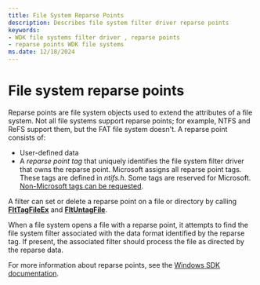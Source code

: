 ```yaml
---
title: File System Reparse Points
description: Describes file system filter driver reparse points
keywords:
- WDK file systems filter driver , reparse points
- reparse points WDK file systems
ms.date: 12/18/2024
---
```


# File system reparse points

Reparse points are file system objects used to extend the attributes of a file system. Not all file systems support reparse points; for example, NTFS and ReFS support them, but the FAT file system doesn't. A reparse point consists of:

- User-defined data
- A *reparse point tag* that uniquely identifies the file system filter driver that owns the reparse point. Microsoft assigns all reparse point tags. These tags are defined in *ntifs.h*. Some tags are reserved for Microsoft. [Non-Microsoft tags can be requested](reparse-point-tag-request.md).

A filter can set or delete a reparse point on a file or directory by calling [**FltTagFileEx**](windows-hardware/drivers/ddi/fltkernel/nf-fltkernel-flttagfileex) and [**FltUntagFile**](/windows-hardware/drivers/ddi/fltkernel/nf-fltkernel-fltuntagfile).

When a file system opens a file with a reparse point, it attempts to find the file system filter associated with the data format identified by the reparse tag. If present, the associated filter should process the file as directed by the reparse data.

For more information about reparse points, see the [Windows SDK documentation](/windows/win32/fileio/reparse-points).
